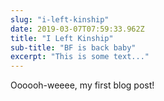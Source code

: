 ```yaml
---
slug: "i-left-kinship"
date: 2019-03-07T07:59:33.962Z
title: "I Left Kinship"
sub-title: "BF is back baby"
excerpt: "This is some text..."
---
```


Oooooh-weeee, my first blog post!
